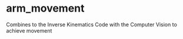 # arm_movement
Combines to the Inverse Kinematics Code with the Computer Vision to achieve movement
